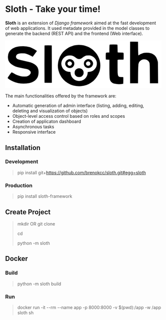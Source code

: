 # Sloth - Take your time!

**Sloth** is an extension of *Django framework* aimed at the fast development of
web applications. It used metadate provided in the model classes to generate
the backend (REST API) and the frontend (Web interface).

![Kiku](sloth/api/static/images/logo.png)

The main functionalities offered by the framework are:

- Automatic generation of admin interface (listing, adding, editing, deleting and visualization of objects)
- Object-level access control based on roles and scopes
- Creation of applicaton dashboard
- Asynchronous tasks
- Responsive interface

## Installation

### Development

> pip install git+https://github.com/brenokcc/sloth.git#egg=sloth

### Production

> pip install sloth-framework

## Create Project 

> mkdir <project-name> OR git clone <repository-url> <project-name>
>
> cd <project-name>
>
> python -m sloth

## Docker

### Build

> python -m sloth build

### Run
> docker run -it --rm --name app -p 8000:8000 -v $(pwd):/app -w /app sloth sh


